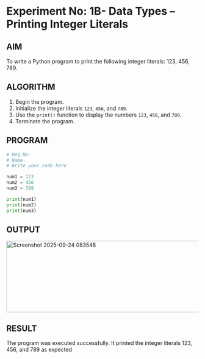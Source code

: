 # Experiment No: 1B- Data Types – Printing Integer Literals

## AIM  
To write a Python program to print the following integer literals: 123, 456, 789.

## ALGORITHM  
1. Begin the program.  
2. Initialize the integer literals `123`, `456`, and `789`.  
3. Use the `print()` function to display the numbers `123`, `456`, and `789`.  
4. Terminate the program.

## PROGRAM
```python
# Reg.No-
# Name-
# Write your code here

num1 = 123
num2 = 456
num3 = 789

print(num1)
print(num2)
print(num3)

```
## OUTPUT
<img width="950" height="187" alt="Screenshot 2025-09-24 083548" src="https://github.com/user-attachments/assets/8e6130fe-dafd-4070-b768-66ac0a9145da" />

## RESULT
The program was executed successfully. It printed the integer literals 123, 456, and 789 as expected
